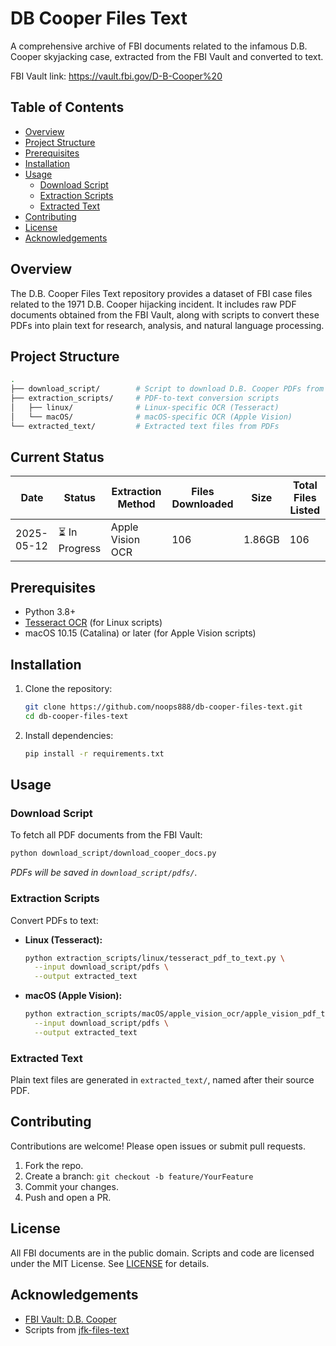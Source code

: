 # DB Cooper Files Text

A comprehensive archive of FBI documents related to the infamous D.B. Cooper skyjacking case, extracted from the FBI Vault and converted to text.

FBI Vault link: https://vault.fbi.gov/D-B-Cooper%20

## Table of Contents

- [Overview](#overview)
- [Project Structure](#project-structure)
- [Prerequisites](#prerequisites)
- [Installation](#installation)
- [Usage](#usage)
  - [Download Script](#download-script)
  - [Extraction Scripts](#extraction-scripts)
  - [Extracted Text](#extracted-text)
- [Contributing](#contributing)
- [License](#license)
- [Acknowledgements](#acknowledgements)

## Overview
The D.B. Cooper Files Text repository provides a dataset of FBI case files related to the 1971 D.B. Cooper hijacking incident. It includes raw PDF documents obtained from the FBI Vault, along with scripts to convert these PDFs into plain text for research, analysis, and natural language processing.

## Project Structure

```bash
.
├── download_script/        # Script to download D.B. Cooper PDFs from the FBI Vault
├── extraction_scripts/     # PDF-to-text conversion scripts
│   ├── linux/              # Linux-specific OCR (Tesseract)
│   └── macOS/              # macOS-specific OCR (Apple Vision)
└── extracted_text/         # Extracted text files from PDFs
```

## Current Status

| Date | Status | Extraction Method | Files Downloaded | Size | Total Files Listed |
|--------------|---------|-------------------|------------------|------|-------------------|
| 2025-05-12 | ⏳ In Progress | Apple Vision OCR | 106 | 1.86GB | 106 |

## Prerequisites
- Python 3.8+
- [Tesseract OCR](https://github.com/tesseract-ocr/tesseract) (for Linux scripts)
- macOS 10.15 (Catalina) or later (for Apple Vision scripts)

## Installation
1. Clone the repository:
   ```bash
   git clone https://github.com/noops888/db-cooper-files-text.git
   cd db-cooper-files-text
   ```
2. Install dependencies:
   ```bash
   pip install -r requirements.txt
   ```

## Usage

### Download Script
To fetch all PDF documents from the FBI Vault:
```bash
python download_script/download_cooper_docs.py
```
_PDFs will be saved in `download_script/pdfs/`._

### Extraction Scripts
Convert PDFs to text:

- **Linux (Tesseract):**
  ```bash
  python extraction_scripts/linux/tesseract_pdf_to_text.py \
    --input download_script/pdfs \
    --output extracted_text
  ```

- **macOS (Apple Vision):**
  ```bash
  python extraction_scripts/macOS/apple_vision_ocr/apple_vision_pdf_to_text_parallel.py \
    --input download_script/pdfs \
    --output extracted_text
  ```

### Extracted Text
Plain text files are generated in `extracted_text/`, named after their source PDF.

## Contributing
Contributions are welcome! Please open issues or submit pull requests.

1. Fork the repo.
2. Create a branch: `git checkout -b feature/YourFeature`
3. Commit your changes.
4. Push and open a PR.

## License
All FBI documents are in the public domain. Scripts and code are licensed under the MIT License. See [LICENSE](LICENSE) for details.

## Acknowledgements
- [FBI Vault: D.B. Cooper](https://vault.fbi.gov/D-B-Cooper%20)
- Scripts from [jfk-files-text](https://github.com/noops888/jfk-files-text)
